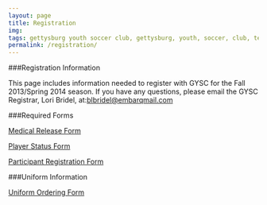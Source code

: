 ```yaml
---
layout: page
title: Registration
img: 
tags: gettysburg youth soccer club, gettysburg, youth, soccer, club, teams, registration
permalink: /registration/
---
```

###Registration Information

This page includes information needed to register with GYSC for the Fall 2013/Spring 2014 season. If you have any questions, please email the GYSC Registrar, Lori Bridel, at:<a href="mailto:blbridel@embarqmail.com">blbridel@embarqmail.com</a> 

###Required Forms

<a href="https://www.dropbox.com/s/7qfdk24zfej4bak/Medical_Release1.pdf">Medical Release Form</a>

<a href="https://www.dropbox.com/s/jtn4jhqrw0dmyca/Player_Status1.pdf">Player Status Form</a>

<a href="https://www.dropbox.com/s/f4r13k6o4mtg6lu/Participant%20Registration6.pdf">Participant Registration Form</a>

###Uniform Information

<a href="https://www.dropbox.com/s/e0p9c1mjqz8i36a/Uniform_Order_2013.xlsx">Uniform Ordering Form</a>

